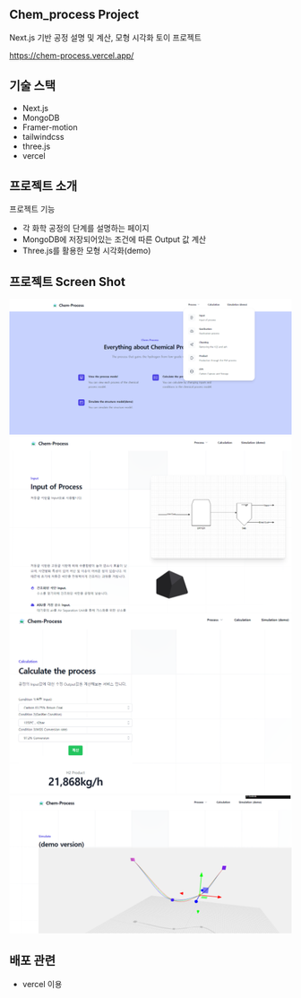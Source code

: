 
## Chem_process Project

Next.js 기반 공정 설명 및 계산, 모형 시각화 토이 프로젝트<p></p>
<a href="https://chem-process.vercel.app/">
https://chem-process.vercel.app/</a>

## 기술 스택
- Next.js
- MongoDB
- Framer-motion
- tailwindcss
- three.js
- vercel

## 프로젝트 소개
 프로젝트 기능
 - 각 화학 공정의 단계를 설명하는 페이지
 - MongoDB에 저장되어있는 조건에 따른 Output 값 계산
 - Three.js를 활용한 모형 시각화(demo)

## 프로젝트 Screen Shot
![MainPage](/public/images/webImage/Mainpage.png)
![ProcessPage](/public/images/webImage/Process(input).png)
![CalculationPage](/public/images/webImage/Calculation.png)
![SimulationPage](/public/images/webImage/Simulation(demo).png)


## 배포 관련 
- vercel 이용
